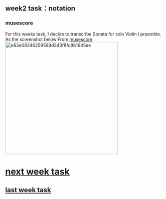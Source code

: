 ## week2 task：notation
### musescore
For this weeks task, I decide to transcribe Sonata for solo Violin I preamble. As the screenshot below
From [musescore](week2.mscz)<img width="359" alt="e63e08246259599d343f8fc881645ee" src="https://github.com/letian7/MCA-2023/assets/146345116/ed87af3b-20f4-4ef7-b887-e1bbd595fdb5">
# <b> [next week task](week3.md) </b>
## [last week task](week1.md)
